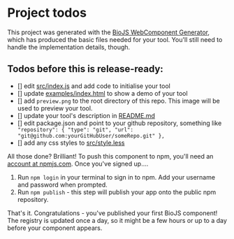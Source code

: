# Project todos

This project was generated with the [BioJS WebComponent Generator](https://github.com/biojs/generator-bluegenes-tool), which has
produced the basic files needed for your tool. You'll still need to handle the implementation details, though.

## Todos before this is release-ready:

- [] edit [src/index.js](src/index.js) and add code to initialise your tool
- [] update [examples/index.html](examples/index.html) to show a demo of your tool
- [] add `preview.png` to the root directory of this repo. This image will be used to preview your tool.
- [] update your tool's description in [README.md](README.md)
- [] edit package.json and point to your github repository, something like ```  "repository": {
    "type": "git",
    "url": "git@github.com:yourGitHubUser/someRepo.git"
  },```
- [] add any css styles to [src/style.less](src/style.less)

All those done? Brilliant! To push this component to npm, you'll need an [account at npmjs.com](https://www.npmjs.com/). Once you've signed up....

1. Run `npm login` in your terminal to sign in to npm. Add your username and password when prompted.
2. Run `npm publish` - this step will publish your app onto the public npm repository.

That's it. Congratulations - you've published your first BioJS component! The registry is updated once a day, so it might be a few hours or up to a day before your component appears. 
